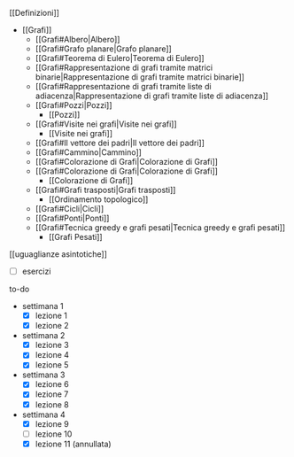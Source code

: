 [[Definizioni]]
- [[Grafi]]
	- [[Grafi#Albero|Albero]]
	- [[Grafi#Grafo planare|Grafo planare]]
	- [[Grafi#Teorema di Eulero|Teorema di Eulero]]
	- [[Grafi#Rappresentazione di grafi tramite matrici binarie|Rappresentazione di grafi tramite matrici binarie]]
	- [[Grafi#Rappresentazione di grafi tramite liste di adiacenza|Rappresentazione di grafi tramite liste di adiacenza]]
	- [[Grafi#Pozzi|Pozzi]]
		- [[Pozzi]]
	- [[Grafi#Visite nei grafi|Visite nei grafi]]
		- [[Visite nei grafi]]
	- [[Grafi#Il vettore dei padri|Il vettore dei padri]]
	- [[Grafi#Cammino|Cammino]]
	- [[Grafi#Colorazione di Grafi|Colorazione di Grafi]]
	-  [[Grafi#Colorazione di Grafi|Colorazione di Grafi]]
		- [[Colorazione di Grafi]]
	- [[Grafi#Grafi trasposti|Grafi trasposti]]
		- [[Ordinamento topologico]]
	- [[Grafi#Cicli|Cicli]]
	- [[Grafi#Ponti|Ponti]]
	- [[Grafi#Tecnica greedy e grafi pesati|Tecnica greedy e grafi pesati]]
		- [[Grafi Pesati]]

[[uguaglianze asintotiche]]

- [ ] esercizi

to-do
- settimana 1
	- [x] lezione 1
	- [x] lezione 2
- settimana 2
	- [x] lezione 3
	- [x] lezione 4
	- [x] lezione 5
- settimana 3
	- [x] lezione 6
	- [x] lezione 7
	- [x] lezione 8
- settimana 4
	- [x] lezione 9
	- [ ] lezione 10
	- [x] lezione 11 (annullata)
